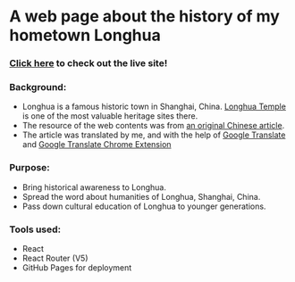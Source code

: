 # A web page about the history of my hometown Longhua

### [Click here](https://zgzoo.github.io/longhua/) to check out the live site!

### Background:
- Longhua is a famous historic town in Shanghai, China. [Longhua Temple](https://en.wikipedia.org/wiki/Longhua_Temple) is one of the most valuable heritage sites there.
- The resource of the web contents was from [an original Chinese article](https://mp.weixin.qq.com/s/uXJJPPWvi7yEpse8n8rk0w).
- The article was translated by me, and with the help of [Google Translate](https://translate.google.com/) and [Google Translate Chrome Extension](https://chrome.google.com/webstore/detail/google-translate/aapbdbdomjkkjkaonfhkkikfgjllcleb)


### Purpose:
- Bring historical awareness to Longhua.
- Spread the word about humanities of Longhua, Shanghai, China.
- Pass down cultural education of Longhua to younger generations.

### Tools used:
- React
- React Router (V5)
- GitHub Pages for deployment






